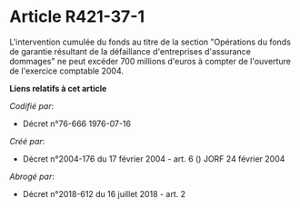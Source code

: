 # Article R421-37-1

L'intervention cumulée du fonds au titre de la section "Opérations du fonds de garantie résultant de la défaillance
d'entreprises d'assurance dommages" ne peut excéder 700 millions d'euros à compter de l'ouverture de l'exercice comptable
2004.

**Liens relatifs à cet article**

_Codifié par_:

  - Décret n°76-666 1976-07-16

_Créé par_:

  - Décret n°2004-176 du 17 février 2004 - art. 6 () JORF 24 février 2004

_Abrogé par_:

  - Décret n°2018-612 du 16 juillet 2018 - art. 2

